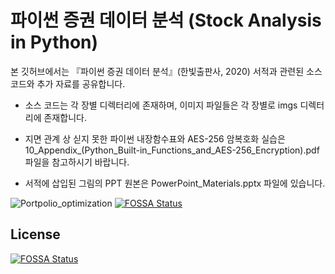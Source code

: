 # 파이썬 증권 데이터 분석 (Stock Analysis in Python)
본 깃허브에서는 『파이썬 증권 데이터 분석』(한빛출판사, 2020) 서적과 관련된 소스 코드와 추가 자료를 공유합니다.

- 소스 코드는 각 장별 디렉터리에 존재하며, 이미지 파일들은 각 장별로 imgs 디렉터리에 존재합니다.

- 지면 관계 상 싣지 못한 파이썬 내장함수표와 AES-256 암복호화 실습은
10_Appendix_(Python_Built-in_Functions_and_AES-256_Encryption).pdf 파일을 참고하시기 바랍니다.

- 서적에 삽입된 그림의 PPT 원본은 PowerPoint_Materials.pptx 파일에 있습니다.

![Portpolio_optimization](./06_Trading_Strategy/imgs/Portpolio_optimization.jpg)
[![FOSSA Status](https://app.fossa.com/api/projects/git%2Bgithub.com%2FKnext%2FStockAnalysisInPython.svg?type=shield)](https://app.fossa.com/projects/git%2Bgithub.com%2FKnext%2FStockAnalysisInPython?ref=badge_shield)


## License
[![FOSSA Status](https://app.fossa.com/api/projects/git%2Bgithub.com%2FKnext%2FStockAnalysisInPython.svg?type=large)](https://app.fossa.com/projects/git%2Bgithub.com%2FKnext%2FStockAnalysisInPython?ref=badge_large)